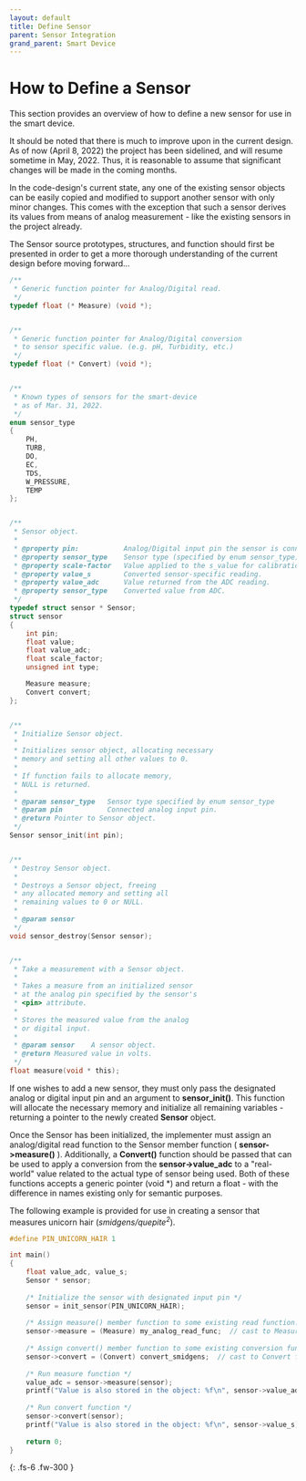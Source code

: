 ```yaml
---
layout: default
title: Define Sensor
parent: Sensor Integration
grand_parent: Smart Device
---
```


# How to Define a Sensor

This section provides an overview of how to define a new sensor for use in the smart device.

It should be noted that there is much to improve upon in the current design.
As of now (April 8, 2022) the project has been sidelined, and will resume sometime
in May, 2022. Thus, it is reasonable to assume that significant changes will be made
in the coming months.

In the code-design's current state, any one of the existing sensor objects
can be easily copied and modified to support another sensor with only minor changes. 
This comes with the exception that such a sensor derives its values from means of
analog measurement - like the existing sensors in the project already.

The Sensor source prototypes, structures, and function should first be presented in 
order to get a more thorough understanding of the current design before moving forward...

```c
/**
 * Generic function pointer for Analog/Digital read.
 */
typedef float (* Measure) (void *);


/**
 * Generic function pointer for Analog/Digital conversion
 * to sensor specific value. (e.g. pH, Turbidity, etc.)
 */
typedef float (* Convert) (void *);


/**
 * Known types of sensors for the smart-device
 * as of Mar. 31, 2022.
 */
enum sensor_type
{
    PH,
    TURB,
    DO,
    EC,
    TDS,
    W_PRESSURE,
    TEMP
};


/**
 * Sensor object.
 *
 * @property pin:           Analog/Digital input pin the sensor is connected to.
 * @property sensor_type    Sensor type (specified by enum sensor_type).
 * @property scale-factor   Value applied to the s_value for calibration.
 * @property value_s        Converted sensor-specific reading.
 * @property value_adc      Value returned from the ADC reading.
 * @property sensor_type    Converted value from ADC.
 */
typedef struct sensor * Sensor;
struct sensor
{
    int pin;
    float value;
    float value_adc;
    float scale_factor;
    unsigned int type;

    Measure measure;
    Convert convert;
};


/**
 * Initialize Sensor object.
 *
 * Initializes sensor object, allocating necessary
 * memory and setting all other values to 0.
 *
 * If function fails to allocate memory,
 * NULL is returned.
 *
 * @param sensor_type   Sensor type specified by enum sensor_type
 * @param pin           Connected analog input pin.
 * @return Pointer to Sensor object.
 */
Sensor sensor_init(int pin);


/**
 * Destroy Sensor object.
 *
 * Destroys a Sensor object, freeing
 * any allocated memory and setting all
 * remaining values to 0 or NULL.
 *
 * @param sensor
 */
void sensor_destroy(Sensor sensor);


/**
 * Take a measurement with a Sensor object.
 *
 * Takes a measure from an initialized sensor
 * at the analog pin specified by the sensor's
 * <pin> attribute.
 *
 * Stores the measured value from the analog
 * or digital input.
 *
 * @param sensor    A sensor object.
 * @return Measured value in volts.
 */
float measure(void * this);
```

If one wishes to add a new sensor, they must only pass the designated
analog or digital input pin and an argument to <strong>sensor_init()</strong>.
This function will allocate the necessary memory and initialize all remaining
variables - returning a pointer to the newly created <strong>Sensor</strong> object.

Once the Sensor has been initialized, the implementer must assign an analog/digital
read function to the Sensor member function ( <strong>sensor->measure()</strong> ).
Additionally, a **Convert()** function should be passed that can be used to apply
a conversion from the **sensor->value_adc** to a "real-world" value related to
the actual type of sensor being used. Both of these functions accepts a generic
pointer (void *) and return a float - with the difference in names existing only
for semantic purposes.

The following example is provided for use in creating a sensor that measures
unicorn hair  (_smidgens/quepite<sup>2</sup>_).

```c
#define PIN_UNICORN_HAIR 1

int main()
{
    float value_adc, value_s;
    Sensor * sensor;
    
    /* Initialize the sensor with designated input pin */
    sensor = init_sensor(PIN_UNICORN_HAIR);
    
    /* Assign measure() member function to some existing read function. */
    sensor->measure = (Measure) my_analog_read_func;  // cast to Measure func. type.
    
    /* Assign convert() member function to some existing conversion function. */
    sensor->convert = (Convert) convert_smidgens;  // cast to Convert func. type.
    
    /* Run measure function */
    value_adc = sensor->measure(sensor);
    printf("Value is also stored in the object: %f\n", sensor->value_adc);
    
    /* Run convert function */
    sensor->convert(sensor);
    printf("Value is also stored in the object: %f\n", sensor->value_s);
    
    return 0;
}
```

{: .fs-6 .fw-300 }